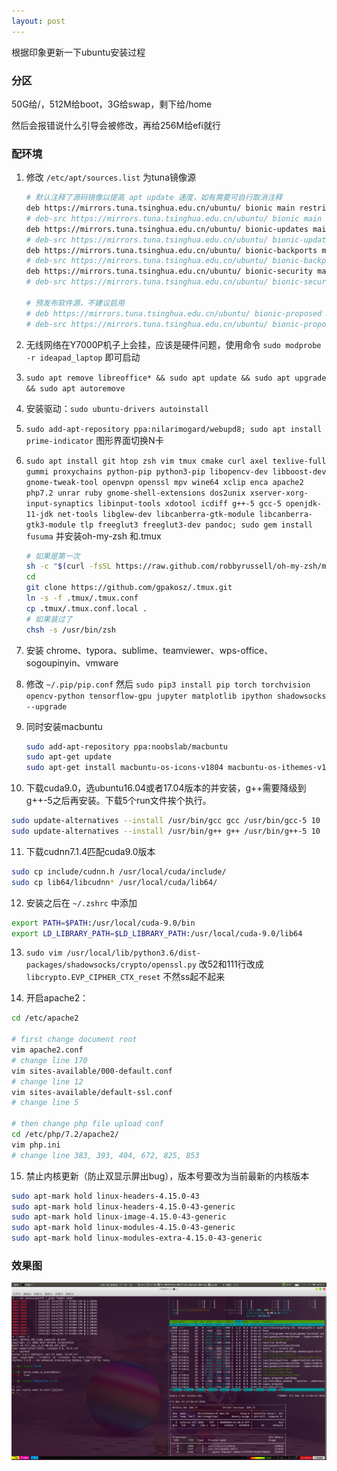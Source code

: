 ```yaml
---
layout: post
---
```


根据印象更新一下ubuntu安装过程

### 分区

50G给/，512M给boot，3G给swap，剩下给/home

然后会报错说什么引导会被修改，再给256M给efi就行

### 配环境

1. 修改 `/etc/apt/sources.list` 为tuna镜像源

   ```bash
   # 默认注释了源码镜像以提高 apt update 速度，如有需要可自行取消注释
   deb https://mirrors.tuna.tsinghua.edu.cn/ubuntu/ bionic main restricted universe multiverse
   # deb-src https://mirrors.tuna.tsinghua.edu.cn/ubuntu/ bionic main restricted universe multiverse
   deb https://mirrors.tuna.tsinghua.edu.cn/ubuntu/ bionic-updates main restricted universe multiverse
   # deb-src https://mirrors.tuna.tsinghua.edu.cn/ubuntu/ bionic-updates main restricted universe multiverse
   deb https://mirrors.tuna.tsinghua.edu.cn/ubuntu/ bionic-backports main restricted universe multiverse
   # deb-src https://mirrors.tuna.tsinghua.edu.cn/ubuntu/ bionic-backports main restricted universe multiverse
   deb https://mirrors.tuna.tsinghua.edu.cn/ubuntu/ bionic-security main restricted universe multiverse
   # deb-src https://mirrors.tuna.tsinghua.edu.cn/ubuntu/ bionic-security main restricted universe multiverse
   
   # 预发布软件源，不建议启用
   # deb https://mirrors.tuna.tsinghua.edu.cn/ubuntu/ bionic-proposed main restricted universe multiverse
   # deb-src https://mirrors.tuna.tsinghua.edu.cn/ubuntu/ bionic-proposed main restricted universe multiverse
   ```

2. 无线网络在Y7000P机子上会挂，应该是硬件问题，使用命令 `sudo modprobe -r ideapad_laptop` 即可启动

3. `sudo apt remove libreoffice* && sudo apt update && sudo apt upgrade && sudo apt autoremove`

4. 安装驱动：`sudo ubuntu-drivers autoinstall`

5. `sudo add-apt-repository ppa:nilarimogard/webupd8; sudo apt install prime-indicator` 图形界面切换N卡

6. `sudo apt install git htop zsh vim tmux cmake curl axel texlive-full gummi proxychains python-pip python3-pip libopencv-dev libboost-dev gnome-tweak-tool openvpn openssl mpv wine64 xclip enca apache2 php7.2 unrar ruby gnome-shell-extensions dos2unix xserver-xorg-input-synaptics libinput-tools xdotool icdiff g++-5 gcc-5 openjdk-11-jdk net-tools libglew-dev libcanberra-gtk-module libcanberra-gtk3-module tlp freeglut3 freeglut3-dev pandoc; sudo gem install fusuma` 并安装oh-my-zsh 和.tmux

   ```bash
   # 如果是第一次
   sh -c "$(curl -fsSL https://raw.github.com/robbyrussell/oh-my-zsh/master/tools/install.sh)"
   cd
   git clone https://github.com/gpakosz/.tmux.git
   ln -s -f .tmux/.tmux.conf
   cp .tmux/.tmux.conf.local .
   # 如果装过了
   chsh -s /usr/bin/zsh
   ```

7. 安装 chrome、typora、sublime、teamviewer、wps-office、sogoupinyin、vmware

8. 修改 `~/.pip/pip.conf` 然后 `sudo pip3 install pip torch torchvision opencv-python tensorflow-gpu jupyter matplotlib ipython shadowsocks --upgrade `

9. 同时安装macbuntu

   ```bash
   sudo add-apt-repository ppa:noobslab/macbuntu
   sudo apt-get update
   sudo apt-get install macbuntu-os-icons-v1804 macbuntu-os-ithemes-v1804
   ```

10. 下载cuda9.0，选ubuntu16.04或者17.04版本的并安装，g++需要降级到g++-5之后再安装。下载5个run文件挨个执行。

   ```bash
   sudo update-alternatives --install /usr/bin/gcc gcc /usr/bin/gcc-5 10
   sudo update-alternatives --install /usr/bin/g++ g++ /usr/bin/g++-5 10
   ```

11. 下载cudnn7.1.4匹配cuda9.0版本

   ```bash
   sudo cp include/cudnn.h /usr/local/cuda/include/
   sudo cp lib64/libcudnn* /usr/local/cuda/lib64/
   ```

12. 安装之后在 `~/.zshrc` 中添加

   ```bash
   export PATH=$PATH:/usr/local/cuda-9.0/bin
   export LD_LIBRARY_PATH=$LD_LIBRARY_PATH:/usr/local/cuda-9.0/lib64
   ```

13. `sudo vim /usr/local/lib/python3.6/dist-packages/shadowsocks/crypto/openssl.py` 改52和111行改成 `libcrypto.EVP_CIPHER_CTX_reset` 不然ss起不起来

14. 开启apache2：

   ```bash
   cd /etc/apache2
   
   # first change document root
   vim apache2.conf
   # change line 170
   vim sites-available/000-default.conf
   # change line 12
   vim sites-available/default-ssl.conf
   # change line 5
   
   # then change php file upload conf
   cd /etc/php/7.2/apache2/
   vim php.ini
   # change line 383, 393, 404, 672, 825, 853
   ```

15. 禁止内核更新（防止双显示屏出bug），版本号要改为当前最新的内核版本

   ```bash
   sudo apt-mark hold linux-headers-4.15.0-43 
   sudo apt-mark hold linux-headers-4.15.0-43-generic 
   sudo apt-mark hold linux-image-4.15.0-43-generic 
   sudo apt-mark hold linux-modules-4.15.0-43-generic 
   sudo apt-mark hold linux-modules-extra-4.15.0-43-generic 
   ```


### 效果图

![](/images/htop.png)


